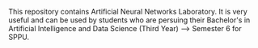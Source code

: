 This repository contains Artificial Neural Networks Laboratory.
It is very useful and can be used by students who are persuing their Bachelor's in Artificial Intelligence and Data Science (Third Year) --> Semester 6 for SPPU.
